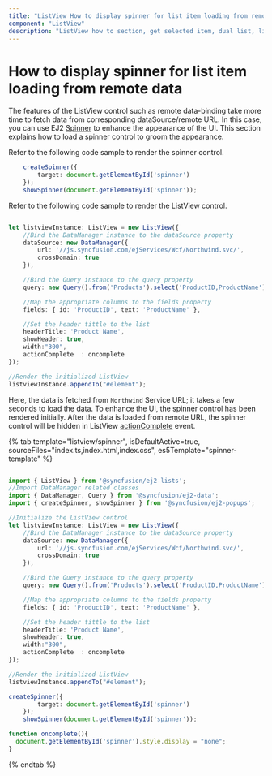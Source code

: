 ```yaml
---
title: "ListView How to display spinner for list item loading from remote data"
component: "ListView"
description: "ListView how to section, get selected item, dual list, listview filtering, add & remove items from listview, grid layout using listview, listview drag & drop."
---
```


# How to display spinner for list item loading from remote data

The features of the ListView control such as remote data-binding take more time to fetch data from corresponding
dataSource/remote URL. In this case, you can use EJ2
[Spinner](../../spinner/) to enhance the appearance of the UI. This
section explains how to load a spinner control to groom the appearance.

Refer to the following code sample to render the spinner control.

```typescript
    createSpinner({
        target: document.getElementById('spinner')
    });
    showSpinner(document.getElementById('spinner'));
```

Refer to the following code sample to render the ListView control.

```typescript

let listviewInstance: ListView = new ListView({
    //Bind the DataManager instance to the dataSource property
    dataSource: new DataManager({
        url: '//js.syncfusion.com/ejServices/Wcf/Northwind.svc/',
        crossDomain: true
    }),

    //Bind the Query instance to the query property
    query: new Query().from('Products').select('ProductID,ProductName').take(10),

    //Map the appropriate columns to the fields property
    fields: { id: 'ProductID', text: 'ProductName' },

    //Set the header tittle to the list
    headerTitle: 'Product Name',
    showHeader: true,
    width:"300",
    actionComplete  : oncomplete
});

//Render the initialized ListView
listviewInstance.appendTo("#element");
```

Here, the data is fetched from `Northwind` Service URL; it takes a few seconds to load the data. To enhance the UI, the
spinner control has been rendered initially. After the data is loaded from remote URL, the spinner control will be
hidden in ListView
[actionComplete](../../api/list-view#actioncomplete)
event.

{% tab template="listview/spinner", isDefaultActive=true, sourceFiles="index.ts,index.html,index.css", es5Template="spinner-template" %}

```typescript

import { ListView } from '@syncfusion/ej2-lists';
//Import DataManager related classes
import { DataManager, Query } from '@syncfusion/ej2-data';
import { createSpinner, showSpinner } from '@syncfusion/ej2-popups';

//Initialize the ListView control
let listviewInstance: ListView = new ListView({
    //Bind the DataManager instance to the dataSource property
    dataSource: new DataManager({
        url: '//js.syncfusion.com/ejServices/Wcf/Northwind.svc/',
        crossDomain: true
    }),

    //Bind the Query instance to the query property
    query: new Query().from('Products').select('ProductID,ProductName').take(10),

    //Map the appropriate columns to the fields property
    fields: { id: 'ProductID', text: 'ProductName' },

    //Set the header tittle to the list
    headerTitle: 'Product Name',
    showHeader: true,
    width:"300",
    actionComplete  : oncomplete
});

//Render the initialized ListView
listviewInstance.appendTo("#element");

createSpinner({
        target: document.getElementById('spinner')
    });
    showSpinner(document.getElementById('spinner'));

function oncomplete(){
  document.getElementById('spinner').style.display = "none";
}

```

{% endtab %}
